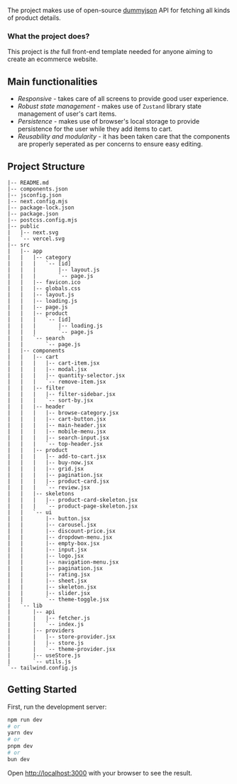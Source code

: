 The project makes use of open-source [dummyjson](https://dummyjson.com/) API for fetching all kinds of product details.

### What the project does? 
This project is *the* full front-end template needed for anyone aiming to create an ecommerce website. 

**Main functionalities**
- 
- _Responsive_ - takes care of all screens to provide good user experience.
- _Robust state management_ - makes use of `Zustand` library state management of user's cart items.
- _Persistence_ - makes use of browser's local storage to provide persistence for the user while they add items to cart.
- _Reusability and modularity_ - it has been taken care that the components are properly seperated as per concerns to ensure easy editing.


## Project Structure

```
|-- README.md
|-- components.json
|-- jsconfig.json
|-- next.config.mjs
|-- package-lock.json
|-- package.json
|-- postcss.config.mjs
|-- public
|   |-- next.svg
|   `-- vercel.svg
|-- src
|   |-- app
|   |   |-- category
|   |   |   `-- [id]
|   |   |       |-- layout.js
|   |   |       `-- page.js
|   |   |-- favicon.ico
|   |   |-- globals.css
|   |   |-- layout.js
|   |   |-- loading.js
|   |   |-- page.js
|   |   |-- product
|   |   |   `-- [id]
|   |   |       |-- loading.js
|   |   |       `-- page.js
|   |   `-- search
|   |       `-- page.js
|   |-- components
|   |   |-- cart
|   |   |   |-- cart-item.jsx
|   |   |   |-- modal.jsx
|   |   |   |-- quantity-selector.jsx
|   |   |   `-- remove-item.jsx
|   |   |-- filter
|   |   |   |-- filter-sidebar.jsx
|   |   |   `-- sort-by.jsx
|   |   |-- header
|   |   |   |-- browse-category.jsx
|   |   |   |-- cart-button.jsx
|   |   |   |-- main-header.jsx
|   |   |   |-- mobile-menu.jsx
|   |   |   |-- search-input.jsx
|   |   |   `-- top-header.jsx
|   |   |-- product
|   |   |   |-- add-to-cart.jsx
|   |   |   |-- buy-now.jsx
|   |   |   |-- grid.jsx
|   |   |   |-- pagination.jsx
|   |   |   |-- product-card.jsx
|   |   |   `-- review.jsx
|   |   |-- skeletons
|   |   |   |-- product-card-skeleton.jsx
|   |   |   `-- product-page-skeleton.jsx
|   |   `-- ui
|   |       |-- button.jsx
|   |       |-- carousel.jsx
|   |       |-- discount-price.jsx
|   |       |-- dropdown-menu.jsx
|   |       |-- empty-box.jsx
|   |       |-- input.jsx
|   |       |-- logo.jsx
|   |       |-- navigation-menu.jsx
|   |       |-- pagination.jsx
|   |       |-- rating.jsx
|   |       |-- sheet.jsx
|   |       |-- skeleton.jsx
|   |       |-- slider.jsx
|   |       `-- theme-toggle.jsx
|   `-- lib
|       |-- api
|       |   |-- fetcher.js
|       |   `-- index.js
|       |-- providers
|       |   |-- store-provider.jsx
|       |   |-- store.js
|       |   `-- theme-provider.jsx
|       |-- useStore.js
|       `-- utils.js
`-- tailwind.config.js
```

## Getting Started

First, run the development server:

```bash
npm run dev
# or
yarn dev
# or
pnpm dev
# or
bun dev
```

Open [http://localhost:3000](http://localhost:3000) with your browser to see the result.
